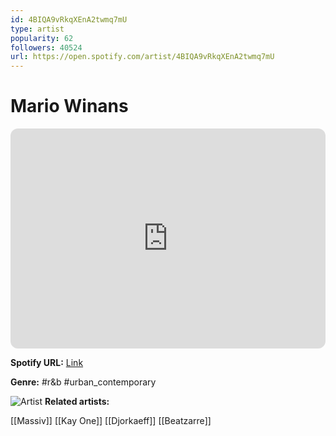 ```yaml
---
id: 4BIQA9vRkqXEnA2twmq7mU
type: artist
popularity: 62
followers: 40524
url: https://open.spotify.com/artist/4BIQA9vRkqXEnA2twmq7mU
---
```

# Mario Winans

<iframe style="border-radius:12px" src="https://open.spotify.com/embed/artist/4BIQA9vRkqXEnA2twmq7mU" width="100%" height="352" frameBorder="0" allowfullscreen="" allow="autoplay; clipboard-write; encrypted-media; fullscreen; picture-in-picture" loading="lazy"></iframe>

**Spotify URL:** [Link](https://open.spotify.com/artist/4BIQA9vRkqXEnA2twmq7mU)

**Genre:**  #r&b #urban_contemporary

![Artist](https://i.scdn.co/image/1d45540168bdcb4c73a6d54cd3c5e62898f67a4f)
**Related artists:**

[[Massiv]]
[[Kay One]]
[[Djorkaeff]]
[[Beatzarre]]
